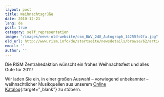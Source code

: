 ```yaml
---
layout: post
title: Weihnachtsgrüße
date: 2010-12-21
lang: de
post: true
category: self_representation
image: "/images/news-old-website/csm_BWV_248_Autograph_14255fe2fa.jpg"
old_url: http://www.rism.info/de/startseite/newsdetails/browse/62/article/64/seasons-greetings.html
email: ''
author: ''
---
```



Die RISM Zentralredaktion wünscht ein frohes Weihnachtsfest und alles Gute für 2011!

Wir laden Sie ein, in einer großen Auswahl – vorwiegend unbekannter – weihnachtlicher Musikquellen aus unserem [Online Katalog](http://opac.rism.info/index.php?id=6&tx_bsbsearch_pi1%5Bsmode%5D=advanced&L=1&tx_bsbsearch_pi1%5Bfield%5D%5B0%5D=etitle&tx_bsbsearch_pi1%5Bquery%5D%5B0%5D=nativitas+domini&tx_bsbsearch_pi1%5Bfield%5D%5B1%5D=sauthor&tx_bsbsearch_pi1%5Bquery%5D%5B1%5D=&tx_bsbsearch_pi1%5Bfield%5D%5B2%5D=sauthorlink&tx_bsbsearch_pi1%5Bquery%5D%5B2%5D=&tx_bsbsearch_pi1%5Bsubmit_button%5D=Search){:target="_blank"} zu stöbern.